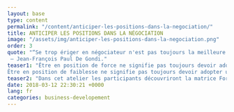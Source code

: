 ```yaml
---
layout: base
type: content
permalink: "/content/anticiper-les-positions-dans-la-negociation/"
title: ANTICIPER LES POSITIONS DANS LA NÉGOCIATION
image: "/assets/img/anticiper-les-positions-dans-la-negociation.png"
order: 3
quote: "“Se trop ériger en négociateur n'est pas toujours la meilleure qualité pour la négociation.”
 – Jean-François Paul De Gondi."
teaser1: "Être en position de force ne signifie pas toujours devoir adopter un comportement offensif.
Être en position de faiblesse ne signifie pas toujours devoir adopter un comportement défensif."
teaser2: "Dans cet atelier les participants découvriront la matrice Fort/Faible-Offensif/Défensif et travailleront sur leur capacité à préserver la réussite de leur négociation indépendamment de la position qu’ils occupent."
date: 2018-03-12 22:30:21 +0000
lang: fr
categories: business-developement
---
```

